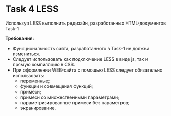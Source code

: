 <h1>Task 4 LESS</h1>
<p>Используя LESS выполнить редизайн, разработанных HTML-документов Task-1</p>
<p><strong>Требования:</strong></p>
<ul>
  <li>Функциональность сайта, разработанного в Task-1 не должна измениться.</li>
  <li>Следует использовать как подключение LESS в виде js, так и прямую компиляцию в CSS.</li>
  <li>
    При оформлении WEB-сайта с помощью LESS следует обязательно использовать:
    <ul>
      <li>переменные;</li>
      <li>функции и совмещения функций;</li>
      <li>примеси;</li>
      <li>примеси со множественными параметрами;</li>
      <li>параметризированные примеси без параметров;</li>
      <li>экранирование.</li>
    </ul>
  </li>
</ul>
